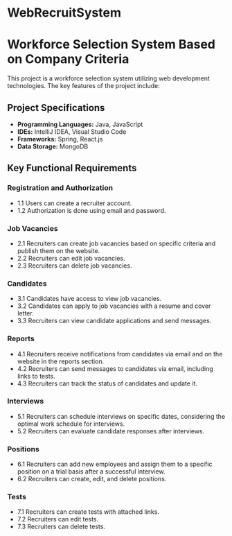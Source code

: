 # WebRecruitSystem

# Workforce Selection System Based on Company Criteria

This project is a workforce selection system utilizing web development technologies. The key features of the project include:

## Project Specifications
- **Programming Languages:** Java, JavaScript
- **IDEs:** IntelliJ IDEA, Visual Studio Code
- **Frameworks:** Spring, React.js
- **Data Storage:** MongoDB

## Key Functional Requirements

### Registration and Authorization
- 1.1 Users can create a recruiter account.
- 1.2 Authorization is done using email and password.

### Job Vacancies
- 2.1 Recruiters can create job vacancies based on specific criteria and publish them on the website.
- 2.2 Recruiters can edit job vacancies.
- 2.3 Recruiters can delete job vacancies.

### Candidates
- 3.1 Candidates have access to view job vacancies.
- 3.2 Candidates can apply to job vacancies with a resume and cover letter.
- 3.3 Recruiters can view candidate applications and send messages.

### Reports
- 4.1 Recruiters receive notifications from candidates via email and on the website in the reports section.
- 4.2 Recruiters can send messages to candidates via email, including links to tests.
- 4.3 Recruiters can track the status of candidates and update it.

### Interviews
- 5.1 Recruiters can schedule interviews on specific dates, considering the optimal work schedule for interviews.
- 5.2 Recruiters can evaluate candidate responses after interviews.

### Positions
- 6.1 Recruiters can add new employees and assign them to a specific position on a trial basis after a successful interview.
- 6.2 Recruiters can create, edit, and delete positions.

### Tests
- 7.1 Recruiters can create tests with attached links.
- 7.2 Recruiters can edit tests.
- 7.3 Recruiters can delete tests.
